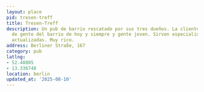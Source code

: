 ```yaml
---
layout: place
pid: tresen-treff
title: Tresen-Treff
description: Un pub de barrio rescatado por sus tres dueños. La clientela es una mezcla
  de gente del barrio de hoy y siempre y gente joven. Sirven especialidades berlinesas
  actualizadas. Muy rico.
address: Berliner Straße, 167
category: pub
latlng:
- 52.48805
- 13.336748
location: berlin
updated_at: '2025-08-10'
---
```

